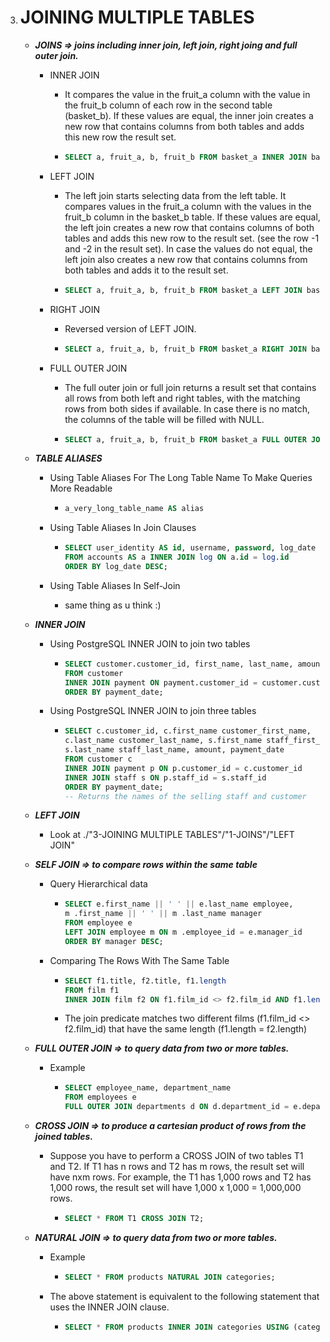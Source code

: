 3.  # JOINING MULTIPLE TABLES

    -   **_JOINS => joins including inner join, left join, right joing and full outer join._**

        -   INNER JOIN

            -   It compares the value in the fruit_a column with the value in the
                fruit_b column of each row in the second table (basket_b). If these
                values are equal, the inner join creates a new row that contains
                columns from both tables and adds this new row the result set.
            -   ```sql
                SELECT a, fruit_a, b, fruit_b FROM basket_a INNER JOIN basket_b ON fruit_a = fruit_b;
                ```

        -   LEFT JOIN

            -   The left join starts selecting data from the left table. It
                compares values in the fruit_a column with the values in the fruit_b
                column in the basket_b table. If these values are equal, the left
                join creates a new row that contains columns of both tables and adds
                this new row to the result set. (see the row -1 and -2 in the result
                set). In case the values do not equal, the left join also creates a
                new row that contains columns from both tables and adds it to the
                result set.
            -   ```sql
                SELECT a, fruit_a, b, fruit_b FROM basket_a LEFT JOIN basket_b ON fruit_a = fruit_b;
                ```

        -   RIGHT JOIN

            -   Reversed version of LEFT JOIN.
            -   ```sql
                SELECT a, fruit_a, b, fruit_b FROM basket_a RIGHT JOIN basket_b ON fruit_a = fruit_b;
                ```

        -   FULL OUTER JOIN

            -   The full outer join or full join returns a result set that
                contains all rows from both left and right tables, with the matching
                rows from both sides if available. In case there is no match, the
                columns of the table will be filled with NULL.
            -   ```sql
                SELECT a, fruit_a, b, fruit_b FROM basket_a FULL OUTER JOIN basket_b ON fruit_a = fruit_b;
                ```

    -   **_TABLE ALIASES_**

        -   Using Table Aliases For The Long Table Name To Make Queries More Readable

            -   ```sql
                a_very_long_table_name AS alias
                ```

        -   Using Table Aliases In Join Clauses

            -   ```sql
                SELECT user_identity AS id, username, password, log_date
                FROM accounts AS a INNER JOIN log ON a.id = log.id
                ORDER BY log_date DESC;
                ```

        -   Using Table Aliases In Self-Join

            -   same thing as u think :)

    -   **_INNER JOIN_**

        -   Using PostgreSQL INNER JOIN to join two tables

            -   ```sql
                SELECT customer.customer_id, first_name, last_name, amount, payment_date
                FROM customer
                INNER JOIN payment ON payment.customer_id = customer.customer_id
                ORDER BY payment_date;
                ```

        -   Using PostgreSQL INNER JOIN to join three tables

            -   ```sql
                SELECT c.customer_id, c.first_name customer_first_name,
                c.last_name customer_last_name, s.first_name staff_first_name,
                s.last_name staff_last_name, amount, payment_date
                FROM customer c
                INNER JOIN payment p ON p.customer_id = c.customer_id
                INNER JOIN staff s ON p.staff_id = s.staff_id
                ORDER BY payment_date;
                -- Returns the names of the selling staff and customer
                ```

    -   **_LEFT JOIN_**

        -   Look at ./"3-JOINING MULTIPLE TABLES"/"1-JOINS"/"LEFT JOIN"

    -   **_SELF JOIN => to compare rows within the same table_**

        -   Query Hierarchical data

            -   ```sql
                SELECT e.first_name || ' ' || e.last_name employee,
                m .first_name || ' ' || m .last_name manager
                FROM employee e
                LEFT JOIN employee m ON m .employee_id = e.manager_id
                ORDER BY manager DESC;
                ```

        -   Comparing The Rows With The Same Table

            -   ```sql
                SELECT f1.title, f2.title, f1.length
                FROM film f1
                INNER JOIN film f2 ON f1.film_id <> f2.film_id AND f1.length = f2.length;
                ```
            -   The join predicate matches two different films
                (f1.film_id <> f2.film_id) that have the same length (f1.length = f2.length)

    -   **_FULL OUTER JOIN => to query data from two or more tables._**

        -   Example

            -   ```sql
                SELECT employee_name, department_name
                FROM employees e
                FULL OUTER JOIN departments d ON d.department_id = e.department_id;
                ```

    -   **_CROSS JOIN => to produce a cartesian product of rows from the joined tables._**

        -   Suppose you have to perform a CROSS JOIN of two tables T1 and T2.
            If T1 has n rows and T2 has m rows, the result set will have nxm rows.
            For example, the T1 has 1,000 rows and T2 has 1,000 rows, the result
            set will have 1,000 x 1,000 = 1,000,000 rows.

            -   ```sql
                SELECT * FROM T1 CROSS JOIN T2;
                ```

    -   **_NATURAL JOIN => to query data from two or more tables._**

        -   Example

            -   ```sql
                SELECT * FROM products NATURAL JOIN categories;
                ```

        -   The above statement is equivalent to the following statement that
            uses the INNER JOIN clause.

            -   ```sql
                SELECT * FROM products INNER JOIN categories USING (category_id);
                ```
